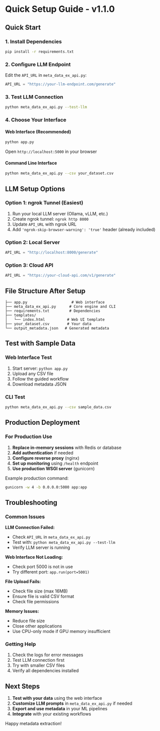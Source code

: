 # Quick Setup Guide - v1.1.0

## Quick Start

### 1. Install Dependencies
```bash
pip install -r requirements.txt
```

### 2. Configure LLM Endpoint
Edit the `API_URL` in `meta_data_ex_api.py`:
```python
API_URL = "https://your-llm-endpoint.com/generate"
```

### 3. Test LLM Connection
```bash
python meta_data_ex_api.py --test-llm
```

### 4. Choose Your Interface

#### Web Interface (Recommended)
```bash
python app.py
```
Open `http://localhost:5000` in your browser

#### Command Line Interface
```bash
python meta_data_ex_api.py --csv your_dataset.csv
```

## LLM Setup Options

### Option 1: ngrok Tunnel (Easiest)
1. Run your local LLM server (Ollama, vLLM, etc.)
2. Create ngrok tunnel: `ngrok http 8000`
3. Update `API_URL` with ngrok URL
4. Add `'ngrok-skip-browser-warning': 'true'` header (already included)

### Option 2: Local Server
```python
API_URL = "http://localhost:8000/generate"
```

### Option 3: Cloud API
```python
API_URL = "https://your-cloud-api.com/v1/generate"
```

## File Structure After Setup
```
├── app.py                    # Web interface
├── meta_data_ex_api.py      # Core engine and CLI
├── requirements.txt         # Dependencies
├── templates/
│   └── index.html          # Web UI template
├── your_dataset.csv        # Your data
└── output_metadata.json   # Generated metadata
```

## Test with Sample Data

### Web Interface Test
1. Start server: `python app.py`
2. Upload any CSV file
3. Follow the guided workflow
4. Download metadata JSON

### CLI Test
```bash
python meta_data_ex_api.py --csv sample_data.csv
```

## Production Deployment

### For Production Use
1. **Replace in-memory sessions** with Redis or database
2. **Add authentication** if needed
3. **Configure reverse proxy** (nginx)
4. **Set up monitoring** using `/health` endpoint
5. **Use production WSGI server** (gunicorn)

Example production command:
```bash
gunicorn -w 4 -b 0.0.0.0:5000 app:app
```

## Troubleshooting

### Common Issues

**LLM Connection Failed:**
- Check `API_URL` in `meta_data_ex_api.py`
- Test with: `python meta_data_ex_api.py --test-llm`
- Verify LLM server is running

**Web Interface Not Loading:**
- Check port 5000 is not in use
- Try different port: `app.run(port=5001)`

**File Upload Fails:**
- Check file size (max 16MB)
- Ensure file is valid CSV format
- Check file permissions

**Memory Issues:**
- Reduce file size
- Close other applications
- Use CPU-only mode if GPU memory insufficient

### Getting Help
1. Check the logs for error messages
2. Test LLM connection first
3. Try with smaller CSV files
4. Verify all dependencies installed

## Next Steps

1. **Test with your data** using the web interface
2. **Customize LLM prompts** in `meta_data_ex_api.py` if needed
3. **Export and use metadata** in your ML pipelines
4. **Integrate** with your existing workflows

Happy metadata extraction!

